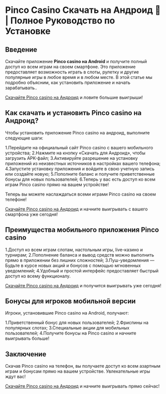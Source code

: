 # Pinco Casino Скачать на Андроид 📲 | Полное Руководство по Установке
## Введение
Скачайте приложение **Pinco casino на Android** и получите полный доступ ко всем играм на своем смартфоне. Это приложение предоставляет возможность играть в слоты, рулетку и другие популярные игры в любое время и в любом месте. В этой статье мы подробно объясним, как установить приложение и начать зарабатывать..

[Скачайте Pinco casino на Андроид](https://bit.ly/pinupcas) и ловите большие выигрыши!

## Как скачать и установить Pinco casino на Андроид?

Чтобы установить приложение Pinco casino на андроид, выполните следующие шаги:

1.Перейдите на официальный сайт Pinco casino с вашего мобильного устройства;
2.Нажмите на кнопку «Скачать для Андроид», чтобы загрузить APK-файл;
3.Активируйте разрешение на установку приложений из неизвестных источников в настройках вашего телефона;
4.Запустите установку приложения и войдите в свою учетную запись или создайте новую;
5.Пополните баланс и получите приветственные бонусы для новых пользователей;
6.Теперь у вас есть доступ ко всем играм Pinco casino прямо на вашем устройстве!

Теперь вы можете наслаждаться всеми играми Pinco casino на своем телефоне!

[Скачайте Pinco casino на Андроид](https://bit.ly/pinupcas) и начните выигрывать с вашего смартфона уже сегодня!

## Преимущества мобильного приложения Pinco casino

1.Доступ ко всем играм слотам, настольным игры, live-казино и турнирам;
2.Пополнение баланса и вывод средств можно выполнить прямо в приложении без лишних сложностей;
3.Пуш-уведомления — Будьте в курсе новых акций и бонусов с помощью мгновенных уведомлений;
4.Удобный и простой интерфейс предоставляет быстрый доступ ко всему функционалу.

 [Скачайте Pinco casino на Андроид](https://bit.ly/pinupcas) и получится выигрывать уже сегодня!

## Бонусы для игроков мобильной версии

Игроки, установившие Pinco casino на Android, получают:

1.Приветственный бонус для новых пользователей;
2.Фриспины на популярных слотах;
3.Специальные акции для мобильных пользователей;
4.Получите бонусы на Pinco casino и начните выигрывать больше!


## Заключение

Скачав Pinco casino на телефон, вы получаете доступ ко всем азартным играм и бонусам прямо на вашем устройстве. Увлекательные игры ждут вас!

[Скачайте Pinco casino на Андроид](https://bit.ly/pinupcas) и начните выигрывать прямо сейчас!
